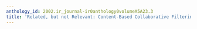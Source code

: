 ```yaml
---
anthology_id: 2002.ir_journal-ir0anthology0volumeA5A23.3
title: 'Related, but not Relevant: Content-Based Collaborative Filtering in TREC-8'
---
```

